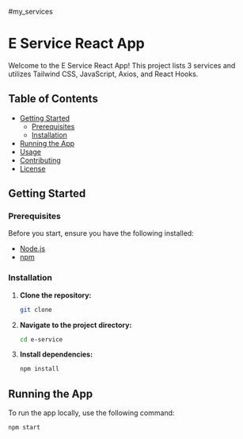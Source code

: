 #my_services


# E Service React App

Welcome to the E Service React App! This project lists 3 services and utilizes Tailwind CSS, JavaScript, Axios, and React Hooks.

## Table of Contents

- [Getting Started](#getting-started)
  - [Prerequisites](#prerequisites)
  - [Installation](#installation)
- [Running the App](#running-the-app)
- [Usage](#usage)
- [Contributing](#contributing)
- [License](#license)

## Getting Started

### Prerequisites

Before you start, ensure you have the following installed:

- [Node.js](https://nodejs.org/)
- [npm](https://www.npmjs.com/)

### Installation

1. **Clone the repository:**

    ```bash
    git clone 
    ```

2. **Navigate to the project directory:**

    ```bash
    cd e-service
    ```

3. **Install dependencies:**

    ```bash
    npm install
    ```

## Running the App

To run the app locally, use the following command:

```bash
npm start

